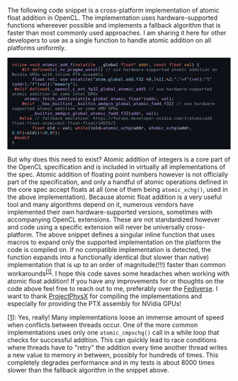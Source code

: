 The following code snippet is a cross-platform implementation of atomic float addition in OpenCL.
The implementation uses hardware-supported functions whereever possible and implements a fallback algorithm that is faster than most commonly used approaches.
I am sharing it here for other developers to use as a single function to handle atomic addition on all platforms uniformly.


<pre class="github-dark-default" style="background-color:#0d1117;color:#e6edf3;font-size:0.7rem;overflow-x:scroll;padding:10px;scrollbar-width: thin" tabindex="0"><code><div class="line"><span style="color:#FF7B72">inline</span><span style="color:#FF7B72"> void</span><span style="color:#D2A8FF"> atomic_add_f</span><span style="color:#E6EDF3">(</span><span style="color:#FF7B72">volatile</span><span style="color:#E6EDF3"> __global </span><span style="color:#FF7B72">float*</span><span style="color:#FFA657"> addr</span><span style="color:#E6EDF3">, </span><span style="color:#FF7B72">const</span><span style="color:#FF7B72"> float</span><span style="color:#FFA657"> val</span><span style="color:#E6EDF3">) {</span></div><div class="line"><span style="color:#FF7B72">	#if</span><span style="color:#FF7B72"> defined</span><span style="color:#E6EDF3">(</span><span style="color:#D2A8FF">cl_nv_pragma_unroll</span><span style="color:#E6EDF3">)</span><span style="color:#8B949E"> // use hardware-supported atomic addition on Nvidia GPUs with inline PTX assembly</span></div><div class="line"><span style="color:#D2A8FF">		float</span><span style="color:#D2A8FF"> ret</span><span style="color:#E6EDF3">; </span><span style="color:#D2A8FF">asm</span><span style="color:#D2A8FF"> volatile</span><span style="color:#E6EDF3">(</span><span style="color:#A5D6FF">"atom.global.add.f32 </span><span style="color:#FFA198;font-style:italic">%</span><span style="color:#A5D6FF">0,[</span><span style="color:#FFA198;font-style:italic">%</span><span style="color:#A5D6FF">1],</span><span style="color:#FFA198;font-style:italic">%</span><span style="color:#A5D6FF">2;"</span><span style="color:#E6EDF3">:</span><span style="color:#A5D6FF">"=f"</span><span style="color:#E6EDF3">(</span><span style="color:#D2A8FF">ret</span><span style="color:#E6EDF3">):</span><span style="color:#A5D6FF">"l"</span><span style="color:#E6EDF3">(</span><span style="color:#D2A8FF">addr</span><span style="color:#E6EDF3">),</span><span style="color:#A5D6FF">"f"</span><span style="color:#E6EDF3">(</span><span style="color:#D2A8FF">val</span><span style="color:#E6EDF3">):</span><span style="color:#A5D6FF">"memory"</span><span style="color:#E6EDF3">);</span></div><div class="line"><span style="color:#FF7B72">	#elif</span><span style="color:#FF7B72"> defined</span><span style="color:#E6EDF3">(</span><span style="color:#D2A8FF">__opencl_c_ext_fp32_global_atomic_add</span><span style="color:#E6EDF3">)</span><span style="color:#8B949E"> // use hardware-supported atomic addition on some Intel GPUs</span></div><div class="line"><span style="color:#D2A8FF">		atomic_fetch_add</span><span style="color:#E6EDF3">((</span><span style="color:#D2A8FF">volatile</span><span style="color:#D2A8FF"> global</span><span style="color:#D2A8FF"> atomic_float</span><span style="color:#FF7B72">*</span><span style="color:#E6EDF3">)</span><span style="color:#D2A8FF">addr</span><span style="color:#E6EDF3">, </span><span style="color:#D2A8FF">val</span><span style="color:#E6EDF3">);</span></div><div class="line"><span style="color:#FF7B72">	#elif</span><span style="color:#D2A8FF"> __has_builtin</span><span style="color:#E6EDF3">(</span><span style="color:#D2A8FF">__builtin_amdgcn_global_atomic_fadd_f32</span><span style="color:#E6EDF3">)</span><span style="color:#8B949E"> // use hardware-supported atomic addition on some AMD GPUs</span></div><div class="line"><span style="color:#D2A8FF">		__builtin_amdgcn_global_atomic_fadd_f32</span><span style="color:#E6EDF3">(</span><span style="color:#D2A8FF">addr</span><span style="color:#E6EDF3">, </span><span style="color:#D2A8FF">val</span><span style="color:#E6EDF3">);</span></div><div class="line"><span style="color:#FF7B72">	#else</span><span style="color:#8B949E"> // fallback emulation: https://forums.developer.nvidia.com/t/atomicadd-float-float-atomicmul-float-float/14639/5</span></div><div class="line"><span style="color:#FF7B72">		float</span><span style="color:#E6EDF3"> old </span><span style="color:#FF7B72">=</span><span style="color:#E6EDF3"> val; </span><span style="color:#FF7B72">while</span><span style="color:#E6EDF3">((old</span><span style="color:#FF7B72">=</span><span style="color:#D2A8FF">atomic_xchg</span><span style="color:#E6EDF3">(addr, </span><span style="color:#D2A8FF">atomic_xchg</span><span style="color:#E6EDF3">(addr, </span><span style="color:#79C0FF">0.0</span><span style="color:#FF7B72">f</span><span style="color:#E6EDF3">)</span><span style="color:#FF7B72">+</span><span style="color:#E6EDF3">old))</span><span style="color:#FF7B72">!=</span><span style="color:#79C0FF">0.0</span><span style="color:#FF7B72">f</span><span style="color:#E6EDF3">);</span></div><div class="line"><span style="color:#FF7B72">	#endif</span></div><div class="line"><span style="color:#E6EDF3">}</span></div></code></pre>

But why does this need to exist?
Atomic addition of integers is a core part of the OpenCL specification and is included in virtually all implementations of the spec.
Atomic addition of floating point numbers however is not officially part of the specification, and only a handful of atomic operations defined in the core spec accept floats at all (one of them being `atomic_xchg()`, used in the above implementation).
Because atomic float addition is a very useful tool and many algorithms depend on it, numerous vendors have implemented their own hardware-supported versions, sometimes with accompanying OpenCL extensions.
These are not standardized however and code using a specific extension will never be universally cross-platform. The above snippet defines a singular inline function that uses macros to expand only the supported implementation on the platform the code is compiled on.
If no compatible implementation is detected, the function expands into a functionally identical (but slower than native) implementation that is up to an order of magnitude(!!!) faster than common workarounds<sup><a id="1t" href="#1b">[1]</a></sup>.
I hope this code saves some headaches when working with atomic float addition! If you have any improvements for or thoughts on the code above feel free to reach out to me, preferably over the [Fediverse](https://mastodon.social/@pipinspace). I want to thank [ProjectPhysX](https://github.com/ProjectPhysX) for compiling the implementations and especially for providing the PTX assembly for NVidia GPUs!

<a id="1b" href="#1t">[1]</a>: Yes, really! Many implementations loose an immense amount of speed when conflicts between threads occur. One of the more common implementations uses only one `atomic_cmpxchg()` call in a while loop that checks for successful addition. This can quickly lead to race conditions where threads have to "retry" the addition every time another thread writes a new value to memory in between, possibly for hundreds of times. This completely degrades performance and in my tests is about 8000 times slower than the  fallback algorithm in the snippet above.